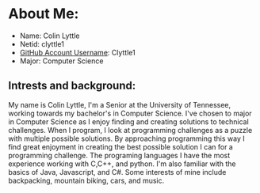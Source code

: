 
# About Me:

- Name: Colin Lyttle
- Netid: clyttle1
- [GitHub Account Username](https://github.com/Clyttle1): Clyttle1
- Major: Computer Science

## Intrests and background:

My name is Colin Lyttle,
I'm a Senior at the University of Tennessee, working towards my bachelor's in Computer Science.
I've chosen to major in Computer Science as I enjoy finding and creating solutions to technical challenges.
When I program, I look at programming challenges as a puzzle with multiple possible solutions.
By approaching programming this way I find great enjoyment in creating the best possible solution I can
for a programming challenge.
The programing languages I have the most experience working with C,C++, and python.
I'm also familiar with the basics of Java, Javascript, and C#.
Some interests of mine include backpacking, mountain biking, cars, and music.
